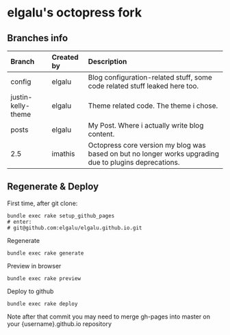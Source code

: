 # elgalu's octopress fork

## Branches info

| Branch             | Created by | Description |
|:-------------------|:-----------|:----------- |
| config             | elgalu     | Blog configuration-related stuff, some code related stuff leaked here too.
| justin-kelly-theme | elgalu     | Theme related code. The theme i chose.
| posts              | elgalu     | My Post. Where i actually write blog content.
| 2.5                | imathis    | Octopress core version my blog was based on but no longer works upgrading due to plugins deprecations.

## Regenerate & Deploy

First time, after git clone:

    bundle exec rake setup_github_pages
    # enter:
    # git@github.com:elgalu/elgalu.github.io.git

Regenerate

    bundle exec rake generate

Preview in browser

    bundle exec rake preview

Deploy to github

    bundle exec rake deploy

Note after that commit you may need to merge gh-pages into master on your {username}.github.io repository
